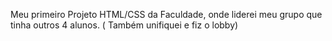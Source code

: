 Meu primeiro Projeto HTML/CSS da Faculdade, onde liderei meu grupo que tinha outros 4 alunos. ( Também unifiquei e fiz o lobby)

